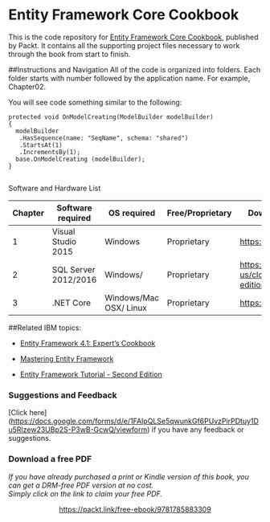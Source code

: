 # Entity Framework Core Cookbook

This is the code repository for [Entity Framework Core Cookbook](https://www.packtpub.com/application-development/entity-framework-core-10-cookbook-second-edition?utm_source=github&utm_medium=repository&utm_content=9781785883309), published by Packt. It contains all the supporting project files necessary to work through the book from start to finish.

##Instructions and Navigation
All of the code is organized into folders. Each folder starts with number followed by the application name. For example, Chapter02.

You will see code something similar to the following:

```
protected void OnModelCreating(ModelBuilder modelBuilder)
{
  modelBuilder
   .HasSequence(name: "SeqName", schema: "shared")
   .StartsAt(1)
   .IncrementsBy(1);
  base.OnModelCreating (modelBuilder);
}


```

Software and Hardware List

| Chapter  | Software required       | OS required           | Free/Proprietary | Download links to the software           |
| -------- | ------------------------| ----------------------|------------------|------------------------------------------|
| 1        |Visual Studio 2015       | Windows               |  Proprietary     |  https://www.visualstudio.com            |
| 2        |SQL Server 2012/2016     | Windows/              |  Proprietary     |https://www.microsoft.com/en-us/cloud-platform/sql-server-editions-express|
| 3        |.NET Core                | Windows/Mac OSX/ Linux|  Proprietary     | https://www.microsoft.com/net/core       |

##Related IBM topics:

* [Entity Framework 4.1: Expert’s Cookbook](https://www.packtpub.com/application-development/entity-framework-41-expert%E2%80%99s-cookbook?utm_source=github&utm_medium=repository&utm_content=9781849684460)

* [Mastering Entity Framework](https://www.packtpub.com/application-development/mastering-entity-framework?utm_source=github&utm_medium=repository&utm_content=9781784391003)

* [Entity Framework Tutorial - Second Edition](https://www.packtpub.com/application-development/entity-framework-tutorial-second-edition?utm_source=github&utm_medium=repository&utm_content=9781783550012)

### Suggestions and Feedback
[Click here] (https://docs.google.com/forms/d/e/1FAIpQLSe5qwunkGf6PUvzPirPDtuy1Du5Rlzew23UBp2S-P3wB-GcwQ/viewform) if you have any feedback or suggestions.
### Download a free PDF

 <i>If you have already purchased a print or Kindle version of this book, you can get a DRM-free PDF version at no cost.<br>Simply click on the link to claim your free PDF.</i>
<p align="center"> <a href="https://packt.link/free-ebook/9781785883309">https://packt.link/free-ebook/9781785883309 </a> </p>